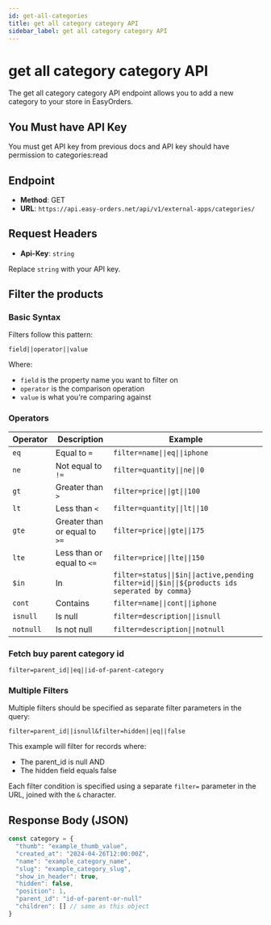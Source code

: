 ```yaml
---
id: get-all-categories
title: get all category category API
sidebar_label: get all category category API
---
```


# get all category category API

The get all category category API endpoint allows you to add a new category to your store in EasyOrders.

## You Must have API Key

You must get API key from previous docs and API key should have permission to categories:read

## Endpoint

- **Method**: GET
- **URL**: `https://api.easy-orders.net/api/v1/external-apps/categories/`

## Request Headers

- **Api-Key**: `string`

Replace `string` with your API key.

## Filter the products

### Basic Syntax

Filters follow this pattern:

```
field||operator||value
```

Where:

- `field` is the property name you want to filter on
- `operator` is the comparison operation
- `value` is what you're comparing against

### Operators

| Operator  | Description                   | Example                                                                                               |
| --------- | ----------------------------- | ----------------------------------------------------------------------------------------------------- |
| `eq`      | Equal to `=`                  | `filter=name\|\|eq\|\|iphone`                                                                         |
| `ne`      | Not equal to `!=`             | `filter=quantity\|\|ne\|\|0`                                                                          |
| `gt`      | Greater than `>`              | `filter=price\|\|gt\|\|100`                                                                           |
| `lt`      | Less than `<`                 | `filter=quantity\|\|lt\|\|10`                                                                         |
| `gte`     | Greater than or equal to `>=` | `filter=price\|\|gte\|\|175`                                                                          |
| `lte`     | Less than or equal to `<=`    | `filter=price\|\|lte\|\|150`                                                                          |
| `$in`     | In                            | `filter=status\|\|$in\|\|active,pending`<br/>`filter=id\|\|$in\|\|${products ids seperated by comma}` |
| `cont`    | Contains                      | `filter=name\|\|cont\|\|iphone`                                                                       |
| `isnull`  | Is null                       | `filter=description\|\|isnull`                                                                        |
| `notnull` | Is not null                   | `filter=description\|\|notnull`                                                                       |

### Fetch buy parent category id

```
filter=parent_id||eq||id-of-parent-category
```

### Multiple Filters

Multiple filters should be specified as separate filter parameters in the query:

```
filter=parent_id||isnull&filter=hidden||eq||false
```

This example will filter for records where:

- The parent_id is null AND
- The hidden field equals false

Each filter condition is specified using a separate `filter=` parameter in the URL, joined with the `&` character.

## Response Body (JSON)

```js
const category = {
  "thumb": "example_thumb_value",
  "created_at": "2024-04-26T12:00:00Z",
  "name": "example_category_name",
  "slug": "example_category_slug",
  "show_in_header": true,
  "hidden": false,
  "position": 1,
  "parent_id": "id-of-parent-or-null"
  "children": [] // same as this object
}


```
